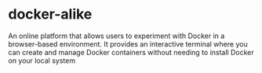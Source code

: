 # docker-alike
An online platform that allows users to experiment with Docker in a browser-based environment. It provides an interactive terminal where you can create and manage Docker containers without needing to install Docker on your local system
